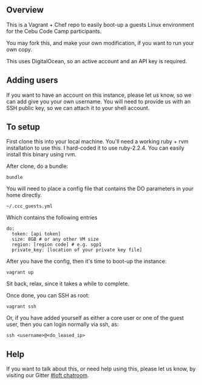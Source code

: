## Overview

This is a Vagrant + Chef repo to easily boot-up a guests Linux
environment for the Cebu Code Camp participants.

You may fork this, and make your own modification, if you want to run
your own copy.

This uses DigitalOcean, so an active account and an API key is
required.

## Adding users

If you want to have an account on this instance, please let us know,
so we can add give you your own username. You will need to provide us
with an SSH public key, so we can attach it to your shell account.

## To setup

First clone this into your local machine. You'll need a working ruby +
rvm installation to use this. I hard-coded it to use ruby-2.2.4. You
can easily install this binary using rvm.

After clone, do a bundle:

```
bundle
```

You will need to place a config file that contains the DO parameters
in your home directly.

```
~/.ccc_guests.yml
```

Which contains the following entries

```
do:
  token: [api token]
  size: 8GB # or any other VM size
  region: [region code] # e.g. sgp1
  private_key: [location of your private key file]
```

After you have the config, then it's time to boot-up the instance:

```
vagrant up
```

Sit back, relax, since it takes a while to complete.

Once done, you can SSH as root:

```
vagrant ssh
```

Or, if you have added yourself as either a core user or one of the
guest user, then you can login normally via ssh, as:

```
ssh <username>@<do_leased_ip>
```

## Help

If you want to talk about this, or need help using this, please let us
know, by visiting our Gitter [#loft chatroom](https://gitter.im/cebucodecamp/loft).
